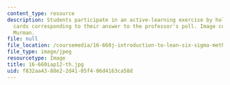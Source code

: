 ```yaml
---
content_type: resource
description: Students participate in an active-learning exercise by holding up colored
  cards corresponding to their answer to the professor's poll. Image courtesy of Earll
  Murman.
file: null
file_location: /coursemedia/16-660j-introduction-to-lean-six-sigma-methods-january-iap-2012/f832aa4388e22d4105f406d4163ca58d_16-660iap12-th.jpg
file_type: image/jpeg
resourcetype: Image
title: 16-660iap12-th.jpg
uid: f832aa43-88e2-2d41-05f4-06d4163ca58d
---
```

